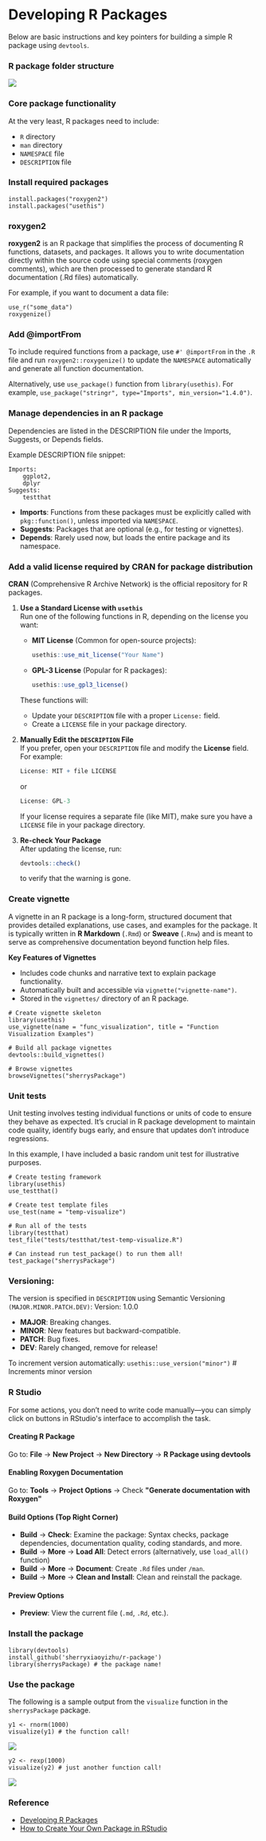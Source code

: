 # Developing R Packages
Below are basic instructions and key pointers for building a simple R package using ```devtools```.

### R package folder structure
![](man/folder_structure.png)

### Core package functionality

At the very least, R packages need to include:

- `R` directory
- `man` directory
- `NAMESPACE` file
- `DESCRIPTION` file

### Install required packages
```
install.packages("roxygen2")
install.packages("usethis")
```

### roxygen2
**roxygen2** is an R package that simplifies the process of documenting R functions, datasets, and packages. 
It allows you to write documentation directly within the source code using special comments (roxygen comments), which are then processed to generate standard R documentation (.Rd files) automatically.

For example, if you want to document a data file:
```
use_r("some_data")
roxygenize()
```

### Add @importFrom
To include required functions from a package, use `#' @importFrom` in the `.R` file and run `roxygen2::roxygenize()` to update the `NAMESPACE` automatically and generate all function documentation.

Alternatively, use ```use_package()``` function from ```library(usethis)```. For example, ```use_package("stringr", type="Imports", min_version="1.4.0")```.

### Manage dependencies in an R package
Dependencies are listed in the DESCRIPTION file under the Imports, Suggests, or Depends fields.

Example DESCRIPTION file snippet:
```
Imports:
    ggplot2,
    dplyr
Suggests:
    testthat
```

- **Imports**: Functions from these packages must be explicitly called with ```pkg::function()```, unless imported via ```NAMESPACE```.
- **Suggests**: Packages that are optional (e.g., for testing or vignettes).
- **Depends**: Rarely used now, but loads the entire package and its namespace.

### Add a valid license required by CRAN for package distribution
**CRAN** (Comprehensive R Archive Network) is the official repository for R packages.

1. **Use a Standard License with `usethis`**  
   Run one of the following functions in R, depending on the license you want:

   - **MIT License** (Common for open-source projects):
     ```r
     usethis::use_mit_license("Your Name")
     ```
   - **GPL-3 License** (Popular for R packages):
     ```r
     usethis::use_gpl3_license()
     ```

   These functions will:
   - Update your `DESCRIPTION` file with a proper `License:` field.
   - Create a `LICENSE` file in your package directory.

2. **Manually Edit the `DESCRIPTION` File**  
   If you prefer, open your `DESCRIPTION` file and modify the **License** field. For example:

   ```r
   License: MIT + file LICENSE
   ```
   or
   ```r
   License: GPL-3
   ```

   If your license requires a separate file (like MIT), make sure you have a `LICENSE` file in your package directory.

3. **Re-check Your Package**  
   After updating the license, run:
   ```r
   devtools::check()
   ```
   to verify that the warning is gone.
   
### Create vignette
A vignette in an R package is a long-form, structured document that provides detailed explanations, use cases, and examples for the package. It is typically written in **R Markdown** (`.Rmd`) or **Sweave** (`.Rnw`) and is meant to serve as comprehensive documentation beyond function help files.

**Key Features of Vignettes**

- Includes code chunks and narrative text to explain package functionality.
- Automatically built and accessible via `vignette("vignette-name")`.
- Stored in the `vignettes/` directory of an R package.

```
# Create vignette skeleton
library(usethis)
use_vignette(name = "func_visualization", title = "Function Visualization Examples")

# Build all package vignettes
devtools::build_vignettes()

# Browse vignettes
browseVignettes("sherrysPackage")
```

### Unit tests
Unit testing involves testing individual functions or units of code to ensure they behave as expected. It’s crucial in R package development to maintain code quality, identify bugs early, and ensure that updates don’t introduce regressions.

In this example, I have included a basic random unit test for illustrative purposes.

```
# Create testing framework
library(usethis)
use_testthat()

# Create test template files
use_test(name = "temp-visualize")

# Run all of the tests
library(testthat)
test_file("tests/testthat/test-temp-visualize.R")

# Can instead run test_package() to run them all!
test_package("sherrysPackage")
```

### Versioning:
The version is specified in ```DESCRIPTION``` using Semantic Versioning ```(MAJOR.MINOR.PATCH.DEV)```:
Version: 1.0.0

- **MAJOR**: Breaking changes.
- **MINOR**: New features but backward-compatible.
- **PATCH**: Bug fixes.
- **DEV**: Rarely changed, remove for release!

To increment version automatically:
```usethis::use_version("minor")```  # Increments minor version


### R Studio
For some actions, you don’t need to write code manually—you can simply click on buttons in RStudio's interface to accomplish the task.

#### Creating R Package
Go to: **File** → **New Project** → **New Directory** → **R Package using devtools**

#### Enabling Roxygen Documentation

Go to: **Tools** → **Project Options** → Check **"Generate documentation with Roxygen"**

#### Build Options (Top Right Corner)

- **Build** → **Check**: Examine the package: Syntax checks, package dependencies, documentation quality, coding standards, and more. 
- **Build** → **More** → **Load All**: Detect errors (alternatively, use ```load_all()``` function)
- **Build** → **More** → **Document**: Create `.Rd` files under `/man`.  
- **Build** → **More** → **Clean and Install**: Clean and reinstall the package.  

#### Preview Options

- **Preview**: View the current file (`.md`, `.Rd`, etc.).

### Install the package
```
library(devtools)
install_github('sherryxiaoyizhu/r-package')
library(sherrysPackage) # the package name!
```

### Use the package
The following is a sample output from the `visualize` function in the `sherrysPackage` package.

```
y1 <- rnorm(1000)
visualize(y1) # the function call!
```
![](man/Rplot01.png)

```
y2 <- rexp(1000)
visualize(y2) # just another function call!
```
![](man/Rplot02.png) 

### Reference
- [Developing R Packages](https://app.datacamp.com/learn/courses/developing-r-packages)
- [How to Create Your Own Package in RStudio](https://www.youtube.com/watch?v=rsQoEgWeJMk)
